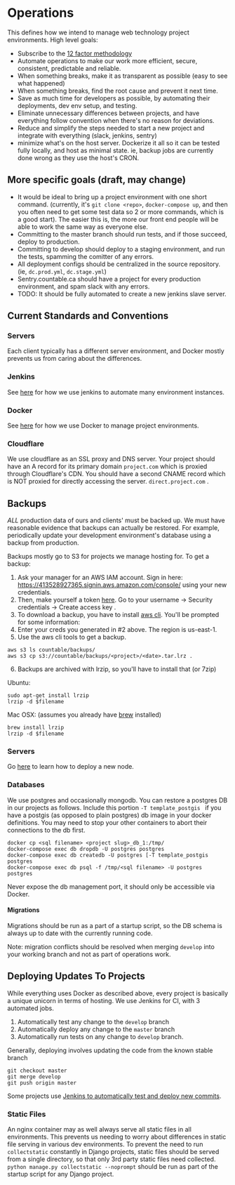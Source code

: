 # Operations

This defines how we intend to manage web technology project environments. High level goals:

  * Subscribe to the [12 factor methodology](https://12factor.net/)
  * Automate operations to make our work more efficient, secure, consistent, predictable and reliable.
  * When something breaks, make it as transparent as possible (easy to see what happened)
  * When something breaks, find the root cause and prevent it next time.
  * Save as much time for developers as possible, by automating their deployments, dev env setup, and testing.
  * Eliminate unnecessary differences between projects, and have everything follow convention when there's no reason for deviations.
  * Reduce and simplify the steps needed to start a new project and integrate with everything (slack, jenkins, sentry)
  * minimize what's on the host server. Dockerize it all so it can be tested fully locally, and host as minimal state. ie, backup jobs are currently done wrong as they use the host's CRON.


## More specific goals (draft, may change)

  * It would be ideal to bring up a project environment with one short command. (currently, it's `git clone <repo>`, `docker-compose up`, and then you often need to get some test data so 2 or more commands, which is a good start). The easier this is, the more our front end people will be able to work the same way as everyone else.
  * Committing to the master branch should run tests, and if those succeed, deploy to production.
  * Committing to develop should deploy to a staging environment, and run the tests, spamming the comitter of any errors.
  * All deployment configs should be centralized in the source repository. (ie, `dc.prod.yml`, `dc.stage.yml`)
  * Sentry.countable.ca should have a project for every production environment, and spam slack with any errors.
  * TODO: It should be fully automated to create a new jenkins slave server.

## Current Standards and Conventions

### Servers

Each client typically has a different server environment, and Docker mostly prevents us from caring about the differences.

### Jenkins

See [here](./JENKINS.md) for how we use jenkins to automate many environment instances.

### Docker

See [here](./DOCKER.md) for how we use Docker to manage project environments.

### Cloudflare

We use cloudflare as an SSL proxy and DNS server. Your project should have an A record for its primary domain `project.com` which is proxied through Cloudflare's CDN. You should have a second CNAME record which is NOT proxied for directly accessing the server. `direct.project.com` .

## Backups
*ALL* production data of ours and clients' must be backed up. We must have reasonable evidence that backups can actually be restored. For example, periodically update your development environment's database using a backup from production.

Backups mostly go to S3 for projects we manage hosting for. To get a backup:

1. Ask your manager for an AWS IAM account. Sign in here: https://413528927365.signin.aws.amazon.com/console/ using your new credentials.
2. Then, make yourself a token [here](https://console.aws.amazon.com/iam/home). Go to your username -> Security credentials -> Create access key .
3. To download a backup, you have to install [aws cli](https://docs.aws.amazon.com/cli/latest/userguide/installing.html). You'll be prompted for some information:
4. Enter your creds you generated in #2 above. The region is us-east-1.
5. Use the aws cli tools to get a backup.
```
aws s3 ls countable/backups/
aws s3 cp s3://countable/backups/<project>/<date>.tar.lrz .
```
6. Backups are archived with lrzip, so you'll have to install that (or 7zip)

Ubuntu:
```
sudo apt-get install lrzip
lrzip -d $filename
```

Mac OSX:
(assumes you already have [brew](https://brew.sh/) installed)
```
brew install lrzip
lrzip -d $filename
```

### Servers

Go [here](./SERVERS.md) to learn how to deploy a new node.

### Databases

We use postgres and occasionally mongodb. You can restore a postgres DB in our projects as follows. Include this portion `-T template_postgis ` if you have a postgis (as opposed to plain postgres) db image in your docker definitions. You may need to stop your other containers to abort their connections to the db first.

```
docker cp <sql filename> <project slug>_db_1:/tmp/
docker-compose exec db dropdb -U postgres postgres
docker-compose exec db createdb -U postgres [-T template_postgis postgres
docker-compose exec db psql -f /tmp/<sql filename> -U postgres postgres
```

Never expose the db management port, it should only be accessible via Docker.

#### Migrations

Migrations should be run as a part of a startup script, so the DB schema is always up to date with the currently running code.

Note: migration conflicts should be resolved when merging `develop` into your working branch and not as part of operations work.

## Deploying Updates To Projects

While everything uses Docker as described above, every project is basically a unique unicorn in terms of hosting. We use Jenkins for CI, with 3 automated jobs.

1. Automatically test any change to the `develop` branch
2. Automatically deploy any change to the `master` branch
3. Automatically run tests on any change to `develop` branch.

Generally, deploying involves updating the code from the known stable branch
```
git checkout master
git merge develop
git push origin master
```


Some projects use [Jenkins to automatically test and deploy new commits](./JENKINS.md).

### Static Files

An nginx container may as well always serve all static files in all environments. This prevents us needing to worry about differences in static file serving in various dev environments. To prevent the need to run `collectstatic` constantly in Django projects, static files should be served from a single directory, so that only 3rd party static files need collected. `python manage.py collectstatic --noprompt` should be run as part of the startup script for any Django project.

